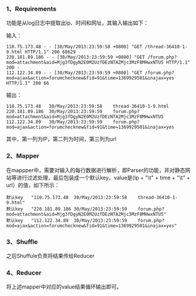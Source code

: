 ### 1、Requirements
功能是从log日志中提取出ip、时间和网址，其输入输出如下：

输入：

```
110.75.173.48 - - [30/May/2013:23:59:58 +0800] "GET /thread-36410-1-9.html HTTP/1.1" 200 68629
220.181.89.186 - - [30/May/2013:23:59:59 +0800] "GET /forum.php?mod=attachment&aid=Mjg3fDgyN2E0M2UzfDEzNTA2Mjc3MzF8MHwxNTU5 HTTP/1.1" 200 -
112.122.34.89 - - [30/May/2013:23:59:59 +0800] "GET /forum.php?mod=ajax&action=forumchecknew&fid=91&time=1369929501&inajax=yes HTTP/1.1" 200 66
```


输出：
```
110.75.173.48	30/May/2013:23:59:58	thread-36410-1-9.html
220.181.89.186	30/May/2013:23:59:59	forum.php?mod=attachment&aid=Mjg3fDgyN2E0M2UzfDEzNTA2Mjc3MzF8MHwxNTU5
112.122.34.89	30/May/2013:23:59:59	forum.php?mod=ajax&action=forumchecknew&fid=91&time=1369929501&inajax=yes
```
其中，第一列为IP，第二列为时间，第三列为url

### 2、Mapper
在mappper中，需要对输入的每行数据进行解析，即Parser的功能，并对静态网站等进行过滤处理，最后包装成一个默认key，value是(Ip + "\t" + time + "\t" + url）的值，如下所示：
```
默认key	"110.75.173.48	30/May/2013:23:59:58	thread-36410-1-9.html"
默认key	"220.181.89.186	30/May/2013:23:59:59	forum.php?mod=attachment&aid=Mjg3fDgyN2E0M2UzfDEzNTA2Mjc3MzF8MHwxNTU5"
默认key	"112.122.34.89	30/May/2013:23:59:59	forum.php?mod=ajax&action=forumchecknew&fid=91&time=1369929501&inajax=yes"
```

### 3、Shuffle
之后Shuffule负责将结果传给Reducer

### 4、Reducer
将上述mapper中对应的value结果循环输出即可。


